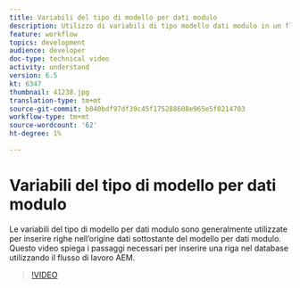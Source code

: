```yaml
---
title: Variabili del tipo di modello per dati modulo
description: Utilizzo di variabili di tipo modello dati modulo in un flusso di lavoro AEM.
feature: workflow
topics: development
audience: developer
doc-type: technical video
activity: understand
version: 6.5
kt: 6347
thumbnail: 41238.jpg
translation-type: tm+mt
source-git-commit: b040bdf97df39c45f175288608e965e5f0214703
workflow-type: tm+mt
source-wordcount: '62'
ht-degree: 1%

---
```



# Variabili del tipo di modello per dati modulo

Le variabili del tipo di modello per dati modulo sono generalmente utilizzate per inserire righe nell’origine dati sottostante del modello per dati modulo. Questo video spiega i passaggi necessari per inserire una riga nel database utilizzando il flusso di lavoro AEM.



>[!VIDEO](https://video.tv.adobe.com/v/41238/quality=9&learn=on)
